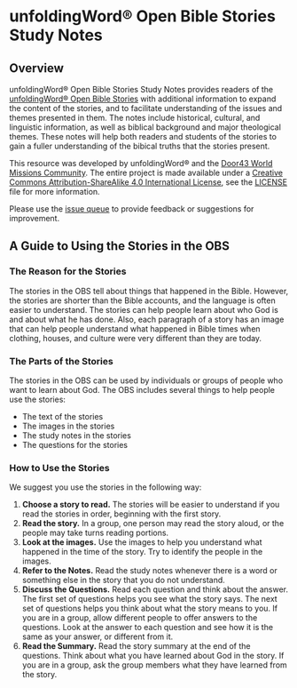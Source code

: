 # unfoldingWord® Open Bible Stories Study Notes

## Overview

unfoldingWord® Open Bible Stories Study Notes provides readers of the [unfoldingWord® Open Bible Stories](https://www.openbiblestories.org/) with additional information to expand the content of the stories, and to facilitate understanding of the issues and themes presented in them. The notes include historical, cultural, and linguistic information, as well as biblical background and major theological themes. These notes will help both readers and students of the stories to gain a fuller understanding of the bibical truths that the stories present.

This resource was developed by unfoldingWord® and the [Door43 World Missions Community](https://door43.org).  The entire project is made available under a [Creative Commons Attribution-ShareAlike 4.0 International License](https://creativecommons.org/licenses/by-sa/4.0), see the [LICENSE](https://git.door43.org/unfoldingWord/en_obs-sn/src/master/LICENSE.md) file for more information.

Please use the [issue queue](https://git.door43.org/unfoldingWord/en_obs-sn/issues) to provide feedback or suggestions for improvement.

## A Guide to Using the Stories in the OBS

### The Reason for the Stories

The stories in the OBS tell about things that happened in the Bible. However, the stories are shorter than the Bible accounts, and the language is often easier to understand. The stories can help people learn about who God is and about what he has done. Also, each paragraph of a story has an image that can help people understand what happened in Bible times when clothing, houses, and culture were very different than they are today.

### The Parts of the Stories

The stories in the OBS can be used by individuals or groups of people who want to learn about God. The OBS includes several things to help people use the stories:

- The text of the stories
- The images in the stories
- The study notes in the stories
- The questions for the stories

### How to Use the Stories

We suggest you use the stories in the following way:

1. **Choose a story to read.** The stories will be easier to understand if you read the stories in order, beginning with the first story. 
1. **Read the story.** In a group, one person may read the story aloud, or the people may take turns reading portions.
1. **Look at the images.** Use the images to help you understand what happened in the time of the story. Try to identify the people in the images.
1. **Refer to the Notes.** Read the study notes whenever there is a word or something else in the story that you do not understand.
1. **Discuss the Questions.** Read each question and think about the answer. The first set of questions helps you see what the story says. The next set of questions helps you think about what the story means to you. If you are in a group, allow different people to offer answers to the questions. Look at the answer to each question and see how it is the same as your answer, or different from it.
1. **Read the Summary.** Read the story summary at the end of the questions. Think about what you have learned about God in the story. If you are in a group, ask the group members what they have learned from the story.
